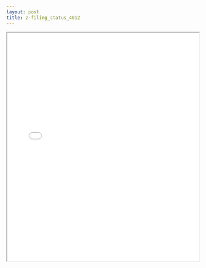 ```yaml
---
layout: post
title: z-filing_status_4012
---
```


<div class="pdf-container">
<iframe src="/ea/assets/pdfs/pubs.n.ins/z-filing_status_4012.pdf" height="600" width="100%" allowFullScreen="true"></iframe>
</div>

